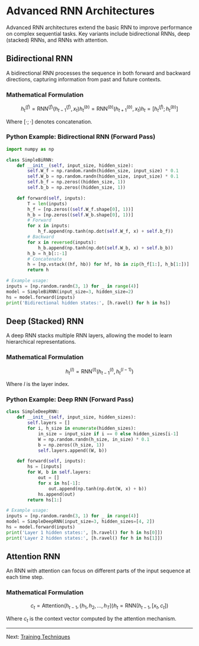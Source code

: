 # Advanced RNN Architectures

Advanced RNN architectures extend the basic RNN to improve performance on complex sequential tasks. Key variants include bidirectional RNNs, deep (stacked) RNNs, and RNNs with attention.

## Bidirectional RNN

A bidirectional RNN processes the sequence in both forward and backward directions, capturing information from past and future contexts.

### Mathematical Formulation

```math
h_t^{(f)} = \text{RNN}^{(f)}(h_{t-1}^{(f)}, x_t)
h_t^{(b)} = \text{RNN}^{(b)}(h_{t+1}^{(b)}, x_t)
h_t = [h_t^{(f)}; h_t^{(b)}]
```

Where $`[\cdot;\cdot]`$ denotes concatenation.

### Python Example: Bidirectional RNN (Forward Pass)

```python
import numpy as np

class SimpleBiRNN:
    def __init__(self, input_size, hidden_size):
        self.W_f = np.random.randn(hidden_size, input_size) * 0.1
        self.W_b = np.random.randn(hidden_size, input_size) * 0.1
        self.b_f = np.zeros((hidden_size, 1))
        self.b_b = np.zeros((hidden_size, 1))

    def forward(self, inputs):
        T = len(inputs)
        h_f = [np.zeros((self.W_f.shape[0], 1))]
        h_b = [np.zeros((self.W_b.shape[0], 1))]
        # Forward
        for x in inputs:
            h_f.append(np.tanh(np.dot(self.W_f, x) + self.b_f))
        # Backward
        for x in reversed(inputs):
            h_b.append(np.tanh(np.dot(self.W_b, x) + self.b_b))
        h_b = h_b[::-1]
        # Concatenate
        h = [np.vstack((hf, hb)) for hf, hb in zip(h_f[1:], h_b[1:])]
        return h

# Example usage:
inputs = [np.random.randn(3, 1) for _ in range(4)]
model = SimpleBiRNN(input_size=3, hidden_size=2)
hs = model.forward(inputs)
print('Bidirectional hidden states:', [h.ravel() for h in hs])
```

## Deep (Stacked) RNN

A deep RNN stacks multiple RNN layers, allowing the model to learn hierarchical representations.

### Mathematical Formulation

```math
h_t^{(l)} = \text{RNN}^{(l)}(h_{t-1}^{(l)}, h_t^{(l-1)})
```

Where $`l`$ is the layer index.

### Python Example: Deep RNN (Forward Pass)

```python
class SimpleDeepRNN:
    def __init__(self, input_size, hidden_sizes):
        self.layers = []
        for i, h_size in enumerate(hidden_sizes):
            in_size = input_size if i == 0 else hidden_sizes[i-1]
            W = np.random.randn(h_size, in_size) * 0.1
            b = np.zeros((h_size, 1))
            self.layers.append((W, b))

    def forward(self, inputs):
        hs = [inputs]
        for W, b in self.layers:
            out = []
            for x in hs[-1]:
                out.append(np.tanh(np.dot(W, x) + b))
            hs.append(out)
        return hs[1:]

# Example usage:
inputs = [np.random.randn(3, 1) for _ in range(4)]
model = SimpleDeepRNN(input_size=3, hidden_sizes=[4, 2])
hs = model.forward(inputs)
print('Layer 1 hidden states:', [h.ravel() for h in hs[0]])
print('Layer 2 hidden states:', [h.ravel() for h in hs[1]])
```

## Attention RNN

An RNN with attention can focus on different parts of the input sequence at each time step.

### Mathematical Formulation

```math
c_t = \text{Attention}(h_{t-1}, \{h_1, h_2, \ldots, h_T\})
h_t = \text{RNN}(h_{t-1}, [x_t, c_t])
```

Where $`c_t`$ is the context vector computed by the attention mechanism.

---

Next: [Training Techniques](08_Training_Techniques.md) 